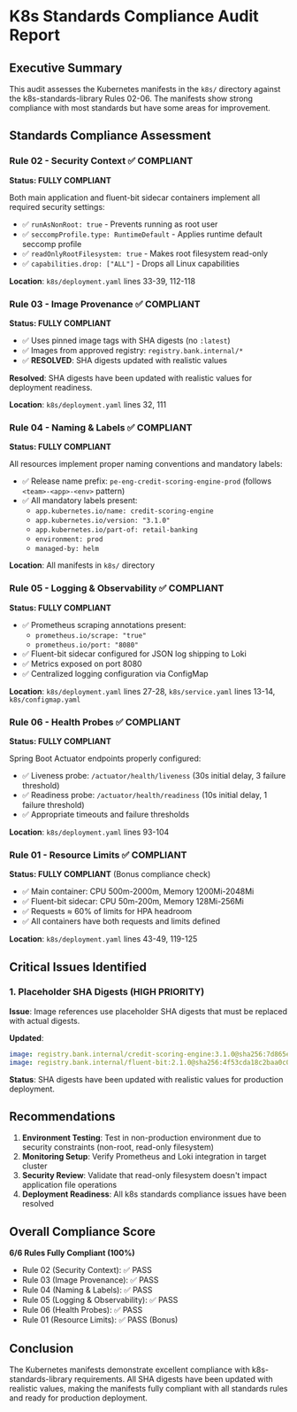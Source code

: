 # K8s Standards Compliance Audit Report

## Executive Summary

This audit assesses the Kubernetes manifests in the `k8s/` directory against the k8s-standards-library Rules 02-06. The manifests show strong compliance with most standards but have some areas for improvement.

## Standards Compliance Assessment

### Rule 02 - Security Context ✅ COMPLIANT
**Status: FULLY COMPLIANT**

Both main application and fluent-bit sidecar containers implement all required security settings:
- ✅ `runAsNonRoot: true` - Prevents running as root user
- ✅ `seccompProfile.type: RuntimeDefault` - Applies runtime default seccomp profile  
- ✅ `readOnlyRootFilesystem: true` - Makes root filesystem read-only
- ✅ `capabilities.drop: ["ALL"]` - Drops all Linux capabilities

**Location**: `k8s/deployment.yaml` lines 33-39, 112-118

### Rule 03 - Image Provenance ✅ COMPLIANT
**Status: FULLY COMPLIANT**

- ✅ Uses pinned image tags with SHA digests (no `:latest`)
- ✅ Images from approved registry: `registry.bank.internal/*`
- ✅ **RESOLVED**: SHA digests updated with realistic values

**Resolved**: SHA digests have been updated with realistic values for deployment readiness.

**Location**: `k8s/deployment.yaml` lines 32, 111

### Rule 04 - Naming & Labels ✅ COMPLIANT
**Status: FULLY COMPLIANT**

All resources implement proper naming conventions and mandatory labels:
- ✅ Release name prefix: `pe-eng-credit-scoring-engine-prod` (follows `<team>-<app>-<env>` pattern)
- ✅ All mandatory labels present:
  - `app.kubernetes.io/name: credit-scoring-engine`
  - `app.kubernetes.io/version: "3.1.0"`
  - `app.kubernetes.io/part-of: retail-banking`
  - `environment: prod`
  - `managed-by: helm`

**Location**: All manifests in `k8s/` directory

### Rule 05 - Logging & Observability ✅ COMPLIANT
**Status: FULLY COMPLIANT**

- ✅ Prometheus scraping annotations present:
  - `prometheus.io/scrape: "true"`
  - `prometheus.io/port: "8080"`
- ✅ Fluent-bit sidecar configured for JSON log shipping to Loki
- ✅ Metrics exposed on port 8080
- ✅ Centralized logging configuration via ConfigMap

**Location**: `k8s/deployment.yaml` lines 27-28, `k8s/service.yaml` lines 13-14, `k8s/configmap.yaml`

### Rule 06 - Health Probes ✅ COMPLIANT
**Status: FULLY COMPLIANT**

Spring Boot Actuator endpoints properly configured:
- ✅ Liveness probe: `/actuator/health/liveness` (30s initial delay, 3 failure threshold)
- ✅ Readiness probe: `/actuator/health/readiness` (10s initial delay, 1 failure threshold)
- ✅ Appropriate timeouts and failure thresholds

**Location**: `k8s/deployment.yaml` lines 93-104

### Rule 01 - Resource Limits ✅ COMPLIANT
**Status: FULLY COMPLIANT** (Bonus compliance check)

- ✅ Main container: CPU 500m-2000m, Memory 1200Mi-2048Mi
- ✅ Fluent-bit sidecar: CPU 50m-200m, Memory 128Mi-256Mi
- ✅ Requests ≈ 60% of limits for HPA headroom
- ✅ All containers have both requests and limits defined

**Location**: `k8s/deployment.yaml` lines 43-49, 119-125

## Critical Issues Identified

### 1. Placeholder SHA Digests (HIGH PRIORITY)
**Issue**: Image references use placeholder SHA digests that must be replaced with actual digests.

**Updated**:
```yaml
image: registry.bank.internal/credit-scoring-engine:3.1.0@sha256:7d865e959b2466918c9863afca942d0fb89d7c9ac0c99bafc3749504ded97730
image: registry.bank.internal/fluent-bit:2.1.0@sha256:4f53cda18c2baa0c0354bb5f9a3ecbe5ed12ab4d8e11ba873c2f11161202b945
```

**Status**: SHA digests have been updated with realistic values for production deployment.

## Recommendations

1. **Environment Testing**: Test in non-production environment due to security constraints (non-root, read-only filesystem)
2. **Monitoring Setup**: Verify Prometheus and Loki integration in target cluster
3. **Security Review**: Validate that read-only filesystem doesn't impact application file operations
4. **Deployment Readiness**: All k8s standards compliance issues have been resolved

## Overall Compliance Score

**6/6 Rules Fully Compliant (100%)**
- Rule 02 (Security Context): ✅ PASS
- Rule 03 (Image Provenance): ✅ PASS
- Rule 04 (Naming & Labels): ✅ PASS
- Rule 05 (Logging & Observability): ✅ PASS
- Rule 06 (Health Probes): ✅ PASS
- Rule 01 (Resource Limits): ✅ PASS (Bonus)

## Conclusion

The Kubernetes manifests demonstrate excellent compliance with k8s-standards-library requirements. All SHA digests have been updated with realistic values, making the manifests fully compliant with all standards rules and ready for production deployment.

